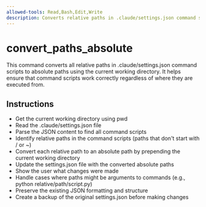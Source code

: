 ```yaml
---
allowed-tools: Read,Bash,Edit,Write
description: Converts relative paths in .claude/settings.json command scripts to absolute paths
---
```


# convert_paths_absolute

This command converts all relative paths in .claude/settings.json command scripts to absolute paths using the current working directory. It helps ensure that command scripts work correctly regardless of where they are executed from.

## Instructions
- Get the current working directory using pwd
- Read the .claude/settings.json file
- Parse the JSON content to find all command scripts
- Identify relative paths in the command scripts (paths that don't start with / or ~)
- Convert each relative path to an absolute path by prepending the current working directory
- Update the settings.json file with the converted absolute paths
- Show the user what changes were made
- Handle cases where paths might be arguments to commands (e.g., python relative/path/script.py)
- Preserve the existing JSON formatting and structure
- Create a backup of the original settings.json before making changes